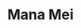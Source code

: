 ---
layout: project-alt
slug: manamei
title: Mana Mei
title_html: Mana<br>Mei
description_html: The client managed three separate websites alongside a handful of Teachable sales pages, complicating the process for prospective students to identify and enroll in the most suitable program. To address this, we merged all of the client's online resources into one cohesive website, while preserving the brand's aesthetic.</p><p>Our strategy included:</p><p><ul class="mb-4"><li>Developing a unified digital space where the client's followers could easily view all offerings and select the program that best matched their needs.</li><li>Enhancing each program's landing page to not only improve conversion rates but also to preemptively answer student inquiries, thus reducing the volume of emails and direct messages with frequently asked questions.</li><li>Eliminating an expensive monthly subscription for forms and opting out of a traditional content management system, significantly lowering the client's website maintenance costs.</li></ul></p><p>The integration of these strategies resulted in a single, efficient website that embodies the client's brand and makes it effortless for her audience to navigate through her offerings. The new platform not only simplifies the course enrollment process but also presents a unified brand image that resonates with her followers.
featured-image: /images/portfolio-projects/manamei/manamei-featured-image.jpg
gallery: 
  - image: /images/portfolio-projects/manamei/manamei-mobile.jpg
    alt-text: Mobile View of the Whole Body Wellness Website
  - image: /images/portfolio-projects/manamei/manamei-laptop-alt.jpg
    alt-text: Laptop View of the Whole Body Wellness Website
  - image: /images/portfolio-projects/manamei/manamei-tablet.jpg
    alt-text: Stylish Desk Space 
domain: https://manamei.com
seo: 
  title: Mana Mei
  description: DDiscover how we transformed Mana Mei's fragmented online presence into a seamless, user-friendly website, consolidating three separate sites and Teachable pages into one unified platform. Our tailored approach enhanced user experience, streamlined course enrollment, and significantly cut down costs by optimizing program landing pages and eliminating unnecessary subscriptions. Dive into our comprehensive strategy that not only boosted conversion rates but also solidified the client's brand identity, making it easier for followers to navigate and select the perfect program. Experience a cohesive digital space where every element is designed to resonate with the audience and facilitate effortless navigation through diverse offerings.
  keywords: Website consolidation services, Unified digital platform development, Online course enrollment optimization, Teachable page integration, User experience enhancement for websites, Conversion rate optimization for education, Streamlined website navigation design, Cost reduction web solutions, Brand identity web design, Digital space optimization for courses, Website maintenance cost saving, Efficient website design for educators, Seamless course selection platform, Unified brand image web design, FAQ integration to reduce inquiries
  social_image: /images/portfolio-projects/manamei/manamei-laptop-alt.jpg
  hide-from-google: true
---